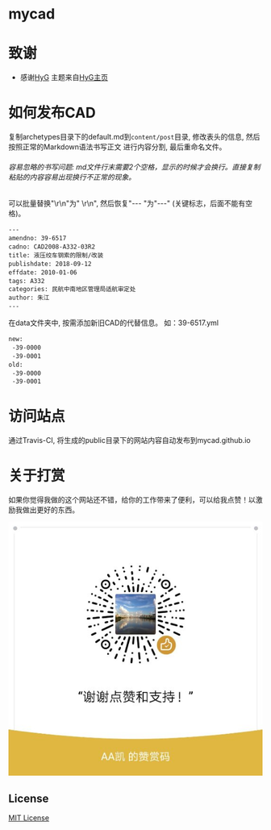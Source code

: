 # mycad


致谢
====================================
+ 感谢[HyG](https://github.com/gaohaoyang) 主题来自[HyG主页](https://gaohaoyang.github.io)

如何发布CAD
====================================
复制archetypes目录下的default.md到`content/post`目录, 修改表头的信息, 然后按照正常的Markdown语法书写正文 <!--more-->进行内容分割, 最后重命名文件。  
###### 容易忽略的书写问题: md文件行末需要2个空格，显示的时候才会换行。直接复制粘贴的内容容易出现换行不正常的现象。
可以批量替换"\r\n"为"  \r\n", 然后恢复"---  "为"---" (关键标志，后面不能有空格)。

``` bash
---
amendno: 39-6517
cadno: CAD2008-A332-03R2
title: 液压绞车钢索的限制/改装
publishdate: 2018-09-12
effdate: 2010-01-06
tags: A332
categories: 民航中南地区管理局适航审定处
author: 朱江
---
```

在data文件夹中, 按需添加新旧CAD的代替信息。
如：39-6517.yml

```bash
new:
 -39-0000
 -39-0001
old:
 -39-0000
 -39-0001
```

访问站点
====================================
通过Travis-CI, 将生成的public目录下的网站内容自动发布到mycad.github.io


关于打赏
====================================

如果你觉得我做的这个网站还不错，给你的工作带来了便利，可以给我点赞！以激励我做出更好的东西。

![微信点赞](/static/img/zanshanma.jpg)


## License

[MIT License](https://github.com/mycad/mycad-hugo/blob/master/LICENSE.md)
